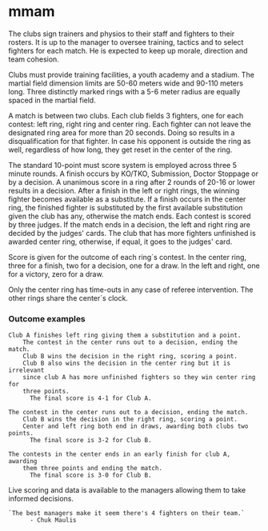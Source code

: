 # mmam

<p>
The clubs sign trainers and physios to their staff and fighters to their rosters. It is up to the manager to oversee training, tactics and to select fighters for each match. He is expected to keep up morale, direction and team cohesion.
</p>
<p>
Clubs must provide training facilities, a youth academy and a stadium. The martial field dimension limits are 50-60 meters wide and 90-110 meters long. Three distinctly marked rings with a 5-6 meter radius are equally spaced in the martial field.
</p>

<p>
A match is between two clubs. Each club fields 3 fighters, one for each contest: left ring, right ring and center ring. Each fighter can not leave the designated ring area for more than 20 seconds. Doing so results in a disqualification for that fighter. In case his opponent is outside the ring as well, regardless of how long, they get reset in the center of the ring.
</p>

<p>
The standard 10-point must score system is employed across three 5 minute rounds. A finish occurs by KO/TKO, Submission, Doctor Stoppage or by a decision. A unanimous score in a ring after 2 rounds of 20-16 or lower results in a decision. After a finish in the left or right rings, the winning fighter becomes available as a substitute. If a finish occurs in the center ring, the finished fighter is substituted by the first available substitution given the club has any, otherwise the match ends. 
Each contest is scored by three judges. If the match ends in a decision, the left and right ring are decided by the judges' cards. The club that has more fighters unfinished is awarded center ring, otherwise, if equal, it goes to the judges' card.
</p>

<p>
Score is given for the outcome of each ring´s contest. In the center ring, three for a finish, two for a decision, one for a draw. In the left and right, one for a victory, zero for a draw.
</p>

<p>
Only the center ring has time-outs in any case of referee intervention. The other rings share the center´s clock.
</p>

<p>
</p>

### Outcome examples

```
Club A finishes left ring giving them a substitution and a point.
    The contest in the center runs out to a decision, ending the match.
    Club B wins the decision in the right ring, scoring a point.
    Club B also wins the decision in the center ring but it is irrelevant
    since club A has more unfinished fighters so they win center ring for
    three points.
      The final score is 4-1 for Club A.
```

```
The contest in the center runs out to a decision, ending the match.
    Club B wins the decision in the right ring, scoring a point.
    Center and left ring both end in draws, awarding both clubs two points.
      The final score is 3-2 for Club B.
```

```
The contests in the center ends in an early finish for club A, awarding
    them three points and ending the match.
      The final score is 3-0 for Club B.
```

<p>
Live scoring and data is available to the managers allowing them to take informed decisions. 
</p>

```
`The best managers make it seem there's 4 fighters on their team.`
      - Chuk Maulis
```
